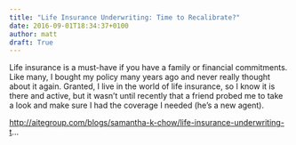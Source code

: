 ```yaml
---
title: "Life Insurance Underwriting: Time to Recalibrate?"
date: 2016-09-01T18:34:37+0100
author: matt
draft: True
---
```

Life insurance is a must-have if you have a family or financial commitments. Like many, I bought my policy many years ago and never really thought about it again. Granted, I live in the world of life insurance, so I know it is there and active, but it wasn’t until recently that a friend probed me to take a look and make sure I had the coverage I needed (he’s a new agent).

http://aitegroup.com/blogs/samantha-k-chow/life-insurance-underwriting-t...
